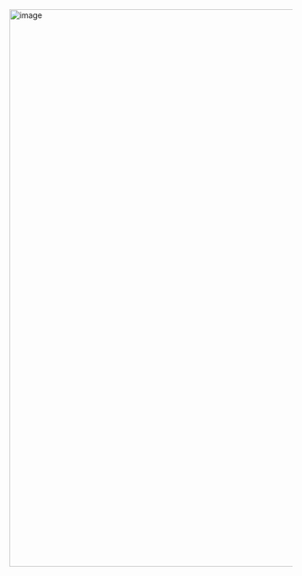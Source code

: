 <img width="1918" height="991" alt="image" src="https://github.com/user-attachments/assets/ef3623fe-2587-4a86-a7cf-63e00c1c4e22" />
